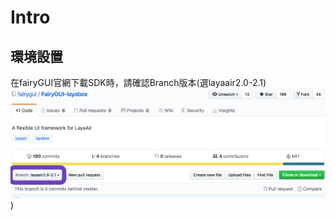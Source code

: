 # Intro

## 環境設置

在fairyGUI官網下載SDK時，請確認Branch版本\(選layaair2.0-2.1\)  
![](.gitbook/assets/layasdk.png)\)

